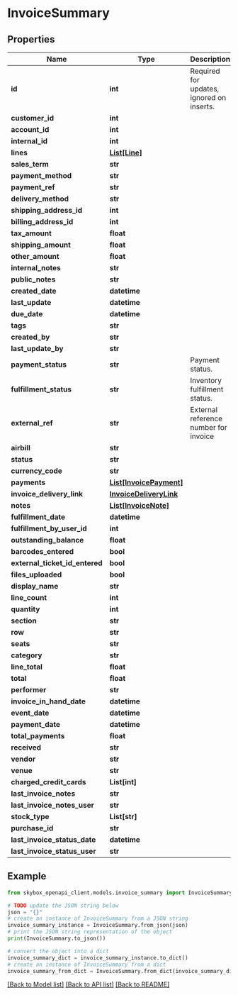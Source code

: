 # InvoiceSummary


## Properties

Name | Type | Description | Notes
------------ | ------------- | ------------- | -------------
**id** | **int** | Required for updates, ignored on inserts. | [optional] 
**customer_id** | **int** |  | [optional] 
**account_id** | **int** |  | [optional] 
**internal_id** | **int** |  | [optional] 
**lines** | [**List[Line]**](Line.md) |  | 
**sales_term** | **str** |  | 
**payment_method** | **str** |  | [optional] 
**payment_ref** | **str** |  | [optional] 
**delivery_method** | **str** |  | [optional] 
**shipping_address_id** | **int** |  | [optional] 
**billing_address_id** | **int** |  | [optional] 
**tax_amount** | **float** |  | 
**shipping_amount** | **float** |  | 
**other_amount** | **float** |  | 
**internal_notes** | **str** |  | [optional] 
**public_notes** | **str** |  | [optional] 
**created_date** | **datetime** |  | [optional] 
**last_update** | **datetime** |  | [optional] 
**due_date** | **datetime** |  | [optional] 
**tags** | **str** |  | [optional] 
**created_by** | **str** |  | [optional] 
**last_update_by** | **str** |  | [optional] 
**payment_status** | **str** | Payment status. | 
**fulfillment_status** | **str** | Inventory fulfillment status. | 
**external_ref** | **str** | External reference number for invoice | [optional] 
**airbill** | **str** |  | [optional] 
**status** | **str** |  | [optional] 
**currency_code** | **str** |  | [optional] 
**payments** | [**List[InvoicePayment]**](InvoicePayment.md) |  | [optional] 
**invoice_delivery_link** | [**InvoiceDeliveryLink**](InvoiceDeliveryLink.md) |  | [optional] 
**notes** | [**List[InvoiceNote]**](InvoiceNote.md) |  | [optional] 
**fulfillment_date** | **datetime** |  | [optional] 
**fulfillment_by_user_id** | **int** |  | [optional] 
**outstanding_balance** | **float** |  | [optional] 
**barcodes_entered** | **bool** |  | [optional] 
**external_ticket_id_entered** | **bool** |  | [optional] 
**files_uploaded** | **bool** |  | [optional] 
**display_name** | **str** |  | [optional] 
**line_count** | **int** |  | [optional] 
**quantity** | **int** |  | [optional] 
**section** | **str** |  | [optional] 
**row** | **str** |  | [optional] 
**seats** | **str** |  | [optional] 
**category** | **str** |  | [optional] 
**line_total** | **float** |  | [optional] 
**total** | **float** |  | [optional] 
**performer** | **str** |  | [optional] 
**invoice_in_hand_date** | **datetime** |  | [optional] 
**event_date** | **datetime** |  | [optional] 
**payment_date** | **datetime** |  | [optional] 
**total_payments** | **float** |  | [optional] 
**received** | **str** |  | [optional] 
**vendor** | **str** |  | [optional] 
**venue** | **str** |  | [optional] 
**charged_credit_cards** | **List[int]** |  | [optional] 
**last_invoice_notes** | **str** |  | [optional] 
**last_invoice_notes_user** | **str** |  | [optional] 
**stock_type** | **List[str]** |  | [optional] 
**purchase_id** | **str** |  | [optional] 
**last_invoice_status_date** | **datetime** |  | [optional] 
**last_invoice_status_user** | **str** |  | [optional] 

## Example

```python
from skybox_openapi_client.models.invoice_summary import InvoiceSummary

# TODO update the JSON string below
json = "{}"
# create an instance of InvoiceSummary from a JSON string
invoice_summary_instance = InvoiceSummary.from_json(json)
# print the JSON string representation of the object
print(InvoiceSummary.to_json())

# convert the object into a dict
invoice_summary_dict = invoice_summary_instance.to_dict()
# create an instance of InvoiceSummary from a dict
invoice_summary_from_dict = InvoiceSummary.from_dict(invoice_summary_dict)
```
[[Back to Model list]](../README.md#documentation-for-models) [[Back to API list]](../README.md#documentation-for-api-endpoints) [[Back to README]](../README.md)


